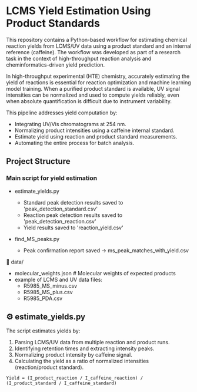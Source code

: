 # LCMS Yield Estimation Using Product Standards

This repository contains a Python-based workflow for estimating chemical reaction yields from LCMS/UV data using a product standard and an internal reference (caffeine). 
The workflow was developed as part of a research task in the context of high-throughput reaction analysis and cheminformatics-driven yield prediction.

In high-throughput experimental (HTE) chemistry, accurately estimating the yield of reactions is essential for reaction optimization and machine learning model training. 
When a purified product standard is available, UV signal intensities can be normalized and used to compute yields reliably, even when absolute quantification is difficult due to instrument variability.

This pipeline addresses yield computation by:
- Integrating UV/Vis chromatograms at 254 nm.
- Normalizing product intensities using a caffeine internal standard.
- Estimate yield using reaction and product standard measurements.
- Automating the entire process for batch analysis.

## Project Structure

### Main script for yield estimation
- estimate_yields.py
    * Standard peak detection results saved to 'peak_detection_standard.csv'
    * Reaction peak detection results saved to 'peak_detection_reaction.csv'
    * Yield results saved to 'reaction_yield.csv'
  
- find_MS_peaks.py
    * Peak confirmation report saved → ms_peak_matches_with_yield.csv  


📂 data/  
- molecular_weights.json # Molecular weights of expected products
- example of LCMS and UV data files:
   * R5985_MS_minus.csv
   * R5985_MS_plus.csv
   * R5985_PDA.csv

## ⚙️ estimate_yields.py

The script estimates yields by:
1. Parsing LCMS/UV data from multiple reaction and product runs.
2. Identifying retention times and extracting intensity peaks.
3. Normalizing product intensity by caffeine signal.
4. Calculating the yield as a ratio of normalized intensities (reaction/product standard).

`Yield = (I_product_reaction / I_caffeine_reaction) / (I_product_standard / I_caffeine_standard)`

